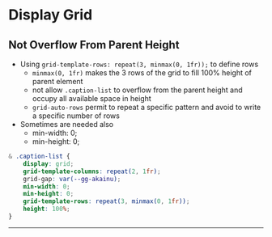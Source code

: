 # Display Grid

## Not Overflow From Parent Height

- Using `grid-template-rows: repeat(3, minmax(0, 1fr));` to define rows
  - `minmax(0, 1fr)` makes the 3 rows of the grid to fill 100% height of parent element
  - not allow `.caption-list` to overflow from the parent height and occupy all available space in height
  - `grid-auto-rows` permit to repeat a specific pattern and avoid to write a specific number of rows
- Sometimes are needed also
  - min-width: 0;
  - min-height: 0;

```css
& .caption-list {
	display: grid;
	grid-template-columns: repeat(2, 1fr);
	grid-gap: var(--gg-akainu);
	min-width: 0;
	min-height: 0;
	grid-template-rows: repeat(3, minmax(0, 1fr));
	height: 100%;
}
```

---

